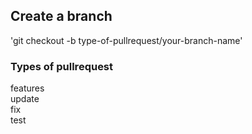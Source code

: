## Create a branch

'git checkout -b type-of-pullrequest/your-branch-name'

### Types of pullrequest

features  
update  
fix  
test

